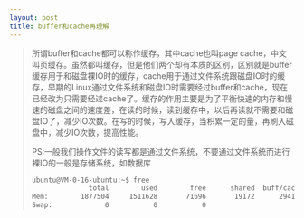 ```yaml
---
layout: post
title: buffer和cache再理解
---
```


> 所谓buffer和cache都可以称作缓存，其中cache也叫page cache，中文叫页缓存。虽然都叫缓存，但是他们两个却有本质的区别，区别就是buffer缓存用于和磁盘裸IO时的缓存，cache用于通过文件系统跟磁盘IO时的缓存，早期的Linux通过文件系统和磁盘IO时需要经过buffer和cache，现在已经改为只需要经过cache了。缓存的作用主要是为了平衡快速的内存和慢速的磁盘之间的速度差，在读的时候，读到缓存中，以后再读就不需要和磁盘IO了，减少IO次数。在写的时候，写入缓存，当积累一定的量，再刷入磁盘中，减少IO次数，提高性能。
>
> PS:一般我们操作文件的读写都是通过文件系统，不要通过文件系统而进行裸IO的一般是存储系统，如数据库
>
> ```bash
> ubuntu@VM-0-16-ubuntu:~$ free
>               total        used        free      shared  buff/cache   available
> Mem:        1877504     1511628       71696       19172      294180      195116
> Swap:             0           0           0
> ```